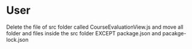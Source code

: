 # User
Delete the file of src folder called CourseEvaluationView.js and move all folder and files inside the src folder EXCEPT package.json and pacakge-lock.json
